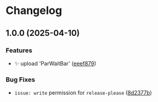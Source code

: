 # Changelog

## 1.0.0 (2025-04-10)


### Features

* ✨ upload 'ParWaitBar' ([eeef879](https://github.com/djmaxus/par-waitbar/commit/eeef879cd6f551a73b4a71a05741a8bcbc2cb6c2))


### Bug Fixes

* `issue: write` permission for `release-please` ([8d2377b](https://github.com/djmaxus/par-waitbar/commit/8d2377b0202a434469f54df2abc803daec8d74c3))
